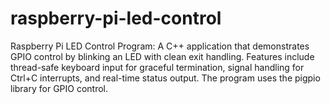 # raspberry-pi-led-control
Raspberry Pi LED Control Program: A C++ application that demonstrates GPIO control by blinking an LED with clean exit handling. Features include thread-safe keyboard input for graceful termination, signal handling for Ctrl+C interrupts, and real-time status output. The program uses the pigpio library for GPIO control. 
